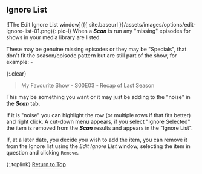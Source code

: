 <!-- START IGNORE LIST ----------------------- -->
## Ignore List

![The Edit Ignore List window]({{ site.baseurl }}/assets/images/options/edit-ignore-list-01.png){:.pic-l}
When a _**Scan**_ is run any "missing" episodes for shows in your media library are listed.

These may be genuine missing episodes or they may be "Specials", that don't fit the season/episode pattern but are still part of the show, for example: -

{:.clear}
> My Favourite Show - S00E03 - Recap of Last Season

This may be something you want or it may just be adding to the "noise" in the _**Scan**_ tab.

If it is "noise" you can highlight the row (or multiple rows if that fits better) and right click. A cut-down menu appears, if you select "Ignore Selected" the item is removed from the _**Scan**_ results and appears in the "Ignore List".

If, at a later date, you decide you wish to add the item, you can remove it from the Ignore list using the *Edit Ignore List* window, selecting the item in question and clicking `Remove`.

{:.toplink}
[Return to Top]()
<!-- END IGNORE LIST ------------------------- -->

